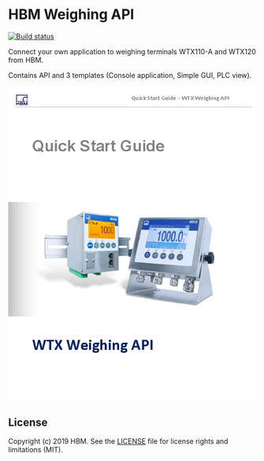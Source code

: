 # HBM Weighing API


[![Build status](https://hbmdevelopment.visualstudio.com/HBM%20Weighing/_apis/build/status/HBM%20Weighing%20API%20CI)](https://hbmdevelopment.visualstudio.com/HBM%20Weighing/_build/latest?definitionId=47)

Connect your own application to weighing terminals WTX110-A and WTX120 from HBM.


Contains API and 3 templates (Console application, Simple GUI, PLC view). 

[![Quick start guide Weighing API](Doc/QuickStartGuide_WeighingAPI.PNG)](Doc/QuickStartGuide_WeighingAPI.pdf)

## License



Copyright (c) 2019 HBM. See the [LICENSE](LICENSE) file for license rights and
limitations (MIT).
